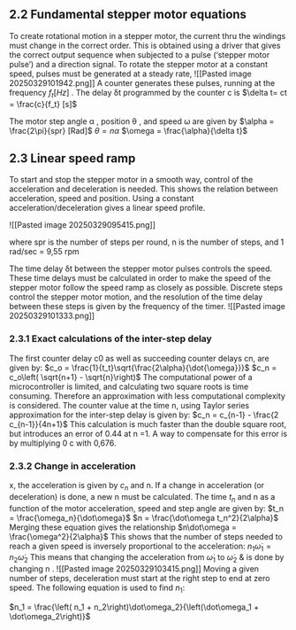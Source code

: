 
## 2.2 Fundamental stepper motor equations
To create rotational motion in a stepper motor, the current thru the windings must change in the correct order. This is obtained using a driver that gives the correct output sequence when subjected to a pulse (‘stepper motor pulse’) and a direction signal. To rotate the stepper motor at a constant speed, pulses must be generated at a steady rate,
![[Pasted image 20250329101942.png]]
A counter generates these pulses, running at the frequency $f_t [Hz]$ . The delay δt programmed by the counter c is
$\delta t= ct = \frac{c}{f_t} [s]$

The motor step angle α , position θ , and speed ω are given by 
$\alpha = \frac{2\pi}{spr} [Rad]$
$\theta =n\alpha$ 
$\omega = \frac{\alpha}{\delta t}$
## 2.3 Linear speed ramp
To start and stop the stepper motor in a smooth way, control of the acceleration and deceleration is needed. This shows the relation between acceleration, speed and position. Using a constant acceleration/deceleration gives a linear speed profile.

![[Pasted image 20250329095415.png]]

where spr is the number of steps per round, n is the number of steps, and 1 rad/sec = 9,55 rpm

The time delay δt between the stepper motor pulses controls the speed. These time delays must be calculated in order to make the speed of the stepper motor follow the speed ramp as closely as possible. Discrete steps control the stepper motor motion, and the resolution of the time delay between these steps is given by the frequency of the timer.
![[Pasted image 20250329101333.png]]

### 2.3.1 Exact calculations of the inter-step delay
The first counter delay c0 as well as succeeding counter delays cn, are given by:
$c_o = \frac{1}{t_t}\sqrt{\frac{2\alpha}{\dot{\omega}}}$ 
$c_n = c_o\left( \sqrt{n+1} - \sqrt{n}\right)$ 
The computational power of a microcontroller is limited, and calculating two square roots is time consuming. Therefore an approximation with less computational complexity is considered.
The counter value at the time n, using Taylor series approximation for the inter-step delay  is given by:
$c_n = c_{n-1} - \frac{2 c_{n-1}}{4n+1}$
This calculation is much faster than the double square root, but introduces an error of 0.44 at n =1. A way to compensate for this error is by multiplying 0 c with 0,676.

### 2.3.2 Change in acceleration

x, the acceleration is given by $c_n$ and n. If a change in acceleration (or deceleration) is done, a new n must be calculated. The time $t_n$ and n as a function of the motor acceleration, speed and step angle are given by:
$t_n = \frac{\omega_n}{\dot\omega}$
$n = \frac{\dot\omega t_n^2}{2\alpha}$
Merging these equation gives the relationship
$n\dot\omega = \frac{\omega^2}{2\alpha}$
This shows that the number of steps needed to reach a given speed is inversely proportional to the acceleration: $n_1\dot\omega_1 = n_2\dot\omega_2$ 
This means that changing the acceleration from $\dot\omega_1$  to $\dot\omega_2$  & is done by changing n .
![[Pasted image 20250329103415.png]]
Moving a given number of steps, deceleration must start at the right step to end at zero speed. The following equation is used to find $n_1$:

$n_1 = \frac{\left( n_1 + n_2\right)\dot\omega_2}{\left(\dot\omega_1 + \dot\omega_2\right)}$
